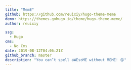 ```yaml
---
title: "MemE"
github: https://github.com/reuixiy/hugo-theme-meme
demo: https://themes.gohugo.io/theme/hugo-theme-meme/
author: reuixiy

ssg:
  - Hugo
cms:
  - No Cms
date: 2019-08-12T04:06:21Z
github_branch: master
description: "You can’t spell aWEsoME without MEME! 😝"
---
```

